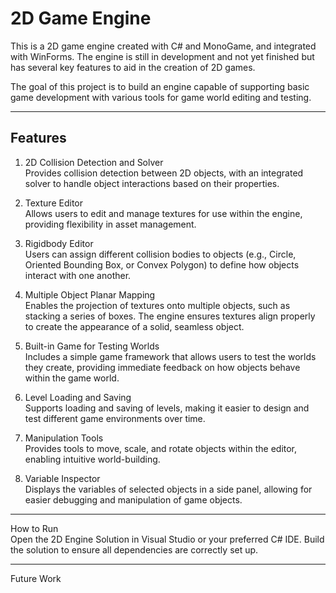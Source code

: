 # 2D Game Engine

This is a 2D game engine created with C# and MonoGame, and integrated with WinForms. The engine is still in development and not yet finished but has several key features to aid in the creation of 2D games.

The goal of this project is to build an engine capable of supporting basic game development with various tools for game world editing and testing.

---
## Features
1. 2D Collision Detection and Solver  
Provides collision detection between 2D objects, with an integrated solver to handle object interactions based on their properties.

2. Texture Editor  
Allows users to edit and manage textures for use within the engine, providing flexibility in asset management.

3. Rigidbody Editor  
Users can assign different collision bodies to objects (e.g., Circle, Oriented Bounding Box, or Convex Polygon) to define how objects interact with one another.

4. Multiple Object Planar Mapping  
Enables the projection of textures onto multiple objects, such as stacking a series of boxes. The engine ensures textures align properly to create the appearance of a solid, seamless object.

5. Built-in Game for Testing Worlds  
Includes a simple game framework that allows users to test the worlds they create, providing immediate feedback on how objects behave within the game world.

6. Level Loading and Saving  
Supports loading and saving of levels, making it easier to design and test different game environments over time.

7. Manipulation Tools  
Provides tools to move, scale, and rotate objects within the editor, enabling intuitive world-building.

8. Variable Inspector  
Displays the variables of selected objects in a side panel, allowing for easier debugging and manipulation of game objects.

---
How to Run  
Open the 2D Engine Solution in Visual Studio or your preferred C# IDE.
Build the solution to ensure all dependencies are correctly set up.

---
Future Work
